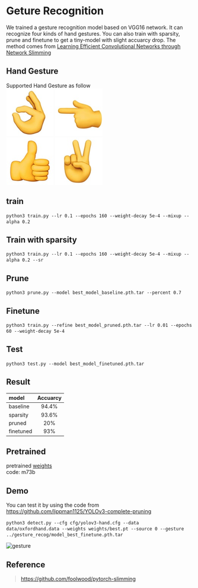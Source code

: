 # Geture Recognition
We trained a gesture recognition model based on VGG16 network. It can recognize four kinds of 
hand gestures. You can also train with sparsity, prune and finetune to get a tiny-model with slight accuarcy drop. 
The method comes from [Learning Efficient Convolutional Networks through Network Slimming](https://arxiv.org/abs/1708.06519)
## Hand Gesture
Supported Hand Gesture as follow  
![ok](data/ok.jpg) ![gun](data/gun.jpg)   
![thumbsup](data/thumbsup.jpg) ![victory](data/victory.jpg)

## train
```
python3 train.py --lr 0.1 --epochs 160 --weight-decay 5e-4 --mixup --alpha 0.2 
```

## Train with sparsity
```
python3 train.py --lr 0.1 --epochs 160 --weight-decay 5e-4 --mixup --alpha 0.2 --sr 
```

## Prune
```
python3 prune.py --model best_model_baseline.pth.tar --percent 0.7
```

## Finetune
```
python3 train.py --refine best_model_pruned.pth.tar --lr 0.01 --epochs 60 --weight-decay 5e-4
```
## Test
```
python3 test.py --model best_model_finetuned.pth.tar
```
## Result
|model|Accuarcy|  
|:----|:----:|  
|baseline|94.4%|  
|sparsity|93.6%|  
|pruned|20%|  
|finetuned|93%|

## Pretrained
pretrained [weights](https://pan.baidu.com/s/1CLllHXPK1cckMhDm_CYbJA)   
code: m73b

## Demo
You can test it by using the code from https://github.com/lippman1125/YOLOv3-complete-pruning
```
python3 detect.py --cfg cfg/yolov3-hand.cfg --data data/oxfordhand.data --weights weights/best.pt --source 0 --gesture ../gesture_recog/model_best_finetune.pth.tar 
```    
![gesture](data/gesture.gif) 

## Reference
>https://github.com/foolwood/pytorch-slimming
  


